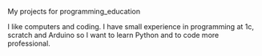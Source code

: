 My projects for programming_education

I like computers and coding. I have small experience in programming at 
1c, scratch and Arduino so I want to learn Python and to code more 
professional.